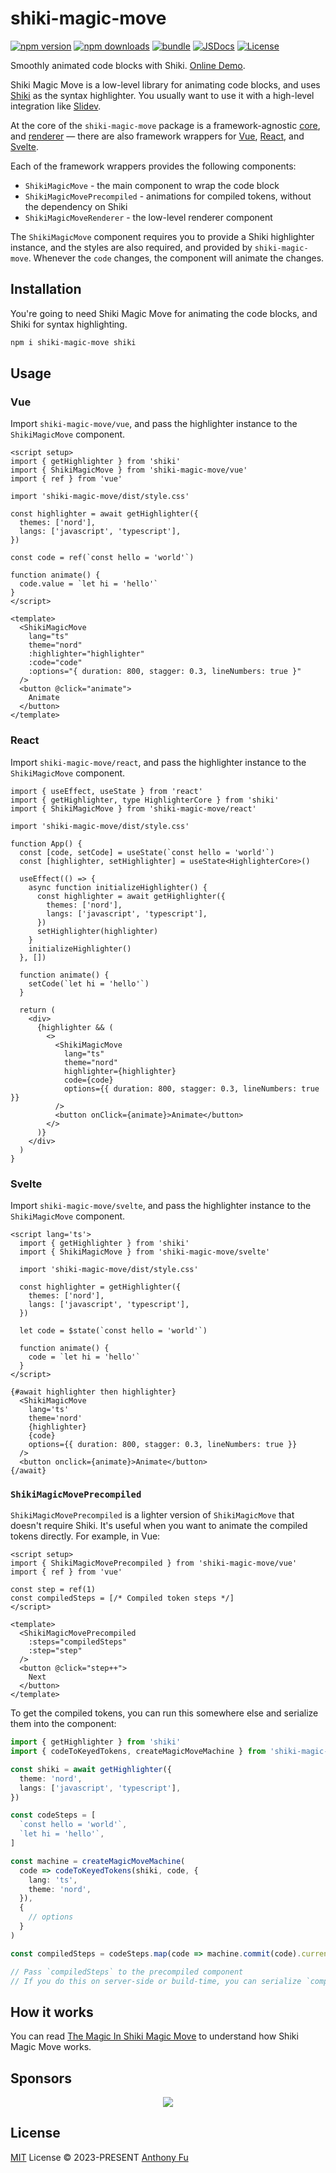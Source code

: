# shiki-magic-move

[![npm version][npm-version-src]][npm-version-href]
[![npm downloads][npm-downloads-src]][npm-downloads-href]
[![bundle][bundle-src]][bundle-href]
[![JSDocs][jsdocs-src]][jsdocs-href]
[![License][license-src]][license-href]

Smoothly animated code blocks with Shiki. [Online Demo](https://shiki-magic-move.netlify.app/).

Shiki Magic Move is a low-level library for animating code blocks, and uses [Shiki](https://shiki.style/) as the syntax highlighter. You usually want to use it with a high-level integration like [Slidev](https://sli.dev/guide/syntax#shiki-magic-move).

At the core of the `shiki-magic-move` package is a framework-agnostic [core](./src/core.ts), and [renderer](./src/renderer.ts) — there are also framework wrappers for [Vue](./src/vue), [React](./src/react), and [Svelte](./src/svelte).

Each of the framework wrappers provides the following components:

- `ShikiMagicMove` - the main component to wrap the code block
- `ShikiMagicMovePrecompiled` - animations for compiled tokens, without the dependency on Shiki
- `ShikiMagicMoveRenderer` - the low-level renderer component

The `ShikiMagicMove` component requires you to provide a Shiki highlighter instance, and the styles are also required, and provided by `shiki-magic-move`. Whenever the `code` changes, the component will animate the changes.

## Installation

You're going to need Shiki Magic Move for animating the code blocks, and Shiki for syntax highlighting.

```bash
npm i shiki-magic-move shiki
```

## Usage

### Vue

Import `shiki-magic-move/vue`, and pass the highlighter instance to the `ShikiMagicMove` component.

```vue
<script setup>
import { getHighlighter } from 'shiki'
import { ShikiMagicMove } from 'shiki-magic-move/vue'
import { ref } from 'vue'

import 'shiki-magic-move/dist/style.css'

const highlighter = await getHighlighter({
  themes: ['nord'],
  langs: ['javascript', 'typescript'],
})

const code = ref(`const hello = 'world'`)

function animate() {
  code.value = `let hi = 'hello'`
}
</script>

<template>
  <ShikiMagicMove
    lang="ts"
    theme="nord"
    :highlighter="highlighter"
    :code="code"
    :options="{ duration: 800, stagger: 0.3, lineNumbers: true }"
  />
  <button @click="animate">
    Animate
  </button>
</template>
```

### React

Import `shiki-magic-move/react`, and pass the highlighter instance to the `ShikiMagicMove` component.

```tsx
import { useEffect, useState } from 'react'
import { getHighlighter, type HighlighterCore } from 'shiki'
import { ShikiMagicMove } from 'shiki-magic-move/react'

import 'shiki-magic-move/dist/style.css'

function App() {
  const [code, setCode] = useState(`const hello = 'world'`)
  const [highlighter, setHighlighter] = useState<HighlighterCore>()

  useEffect(() => {
    async function initializeHighlighter() {
      const highlighter = await getHighlighter({
        themes: ['nord'],
        langs: ['javascript', 'typescript'],
      })
      setHighlighter(highlighter)
    }
    initializeHighlighter()
  }, [])

  function animate() {
    setCode(`let hi = 'hello'`)
  }

  return (
    <div>
      {highlighter && (
        <>
          <ShikiMagicMove
            lang="ts"
            theme="nord"
            highlighter={highlighter}
            code={code}
            options={{ duration: 800, stagger: 0.3, lineNumbers: true }}
          />
          <button onClick={animate}>Animate</button>
        </>
      )}
    </div>
  )
}
```

### Svelte

Import `shiki-magic-move/svelte`, and pass the highlighter instance to the `ShikiMagicMove` component.

```svelte
<script lang='ts'>
  import { getHighlighter } from 'shiki'
  import { ShikiMagicMove } from 'shiki-magic-move/svelte'

  import 'shiki-magic-move/dist/style.css'

  const highlighter = getHighlighter({
    themes: ['nord'],
    langs: ['javascript', 'typescript'],
  })

  let code = $state(`const hello = 'world'`)

  function animate() {
    code = `let hi = 'hello'`
  }
</script>

{#await highlighter then highlighter}
  <ShikiMagicMove
    lang='ts'
    theme='nord'
    {highlighter}
    {code}
    options={{ duration: 800, stagger: 0.3, lineNumbers: true }}
  />
  <button onclick={animate}>Animate</button>
{/await}
```

### `ShikiMagicMovePrecompiled`

`ShikiMagicMovePrecompiled` is a lighter version of `ShikiMagicMove` that doesn't require Shiki. It's useful when you want to animate the compiled tokens directly. For example, in Vue:

```vue
<script setup>
import { ShikiMagicMovePrecompiled } from 'shiki-magic-move/vue'
import { ref } from 'vue'

const step = ref(1)
const compiledSteps = [/* Compiled token steps */]
</script>

<template>
  <ShikiMagicMovePrecompiled
    :steps="compiledSteps"
    :step="step"
  />
  <button @click="step++">
    Next
  </button>
</template>
```

To get the compiled tokens, you can run this somewhere else and serialize them into the component:

```ts
import { getHighlighter } from 'shiki'
import { codeToKeyedTokens, createMagicMoveMachine } from 'shiki-magic-move/core'

const shiki = await getHighlighter({
  theme: 'nord',
  langs: ['javascript', 'typescript'],
})

const codeSteps = [
  `const hello = 'world'`,
  `let hi = 'hello'`,
]

const machine = createMagicMoveMachine(
  code => codeToKeyedTokens(shiki, code, {
    lang: 'ts',
    theme: 'nord',
  }),
  {
    // options
  }
)

const compiledSteps = codeSteps.map(code => machine.commit(code).current)

// Pass `compiledSteps` to the precompiled component
// If you do this on server-side or build-time, you can serialize `compiledSteps` into JSON
```

## How it works

You can read [The Magic In Shiki Magic Move](https://antfu.me/posts/shiki-magic-move) to understand how Shiki Magic Move works.

## Sponsors

<p align="center">
  <a href="https://cdn.jsdelivr.net/gh/antfu/static/sponsors.svg">
    <img src='https://cdn.jsdelivr.net/gh/antfu/static/sponsors.svg'/>
  </a>
</p>

## License

[MIT](./LICENSE) License © 2023-PRESENT [Anthony Fu](https://github.com/antfu)

<!-- Badges -->

[npm-version-src]: https://img.shields.io/npm/v/shiki-magic-move?style=flat&colorA=080f12&colorB=1fa669
[npm-version-href]: https://npmjs.com/package/shiki-magic-move
[npm-downloads-src]: https://img.shields.io/npm/dm/shiki-magic-move?style=flat&colorA=080f12&colorB=1fa669
[npm-downloads-href]: https://npmjs.com/package/shiki-magic-move
[bundle-src]: https://img.shields.io/bundlephobia/minzip/shiki-magic-move?style=flat&colorA=080f12&colorB=1fa669&label=minzip
[bundle-href]: https://bundlephobia.com/result?p=shiki-magic-move
[license-src]: https://img.shields.io/github/license/shikijs/shiki-magic-move.svg?style=flat&colorA=080f12&colorB=1fa669
[license-href]: https://github.com/shikijs/shiki-magic-move/blob/main/LICENSE
[jsdocs-src]: https://img.shields.io/badge/jsdocs-reference-080f12?style=flat&colorA=080f12&colorB=1fa669
[jsdocs-href]: https://www.jsdocs.io/package/shiki-magic-move
